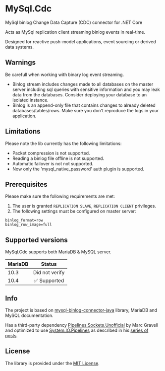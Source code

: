 # MySql.Cdc
MySql binlog Change Data Capture (CDC) connector for .NET Core

Acts as MySql replication client streaming binlog events in real-time.

Designed for reactive push-model applications, event sourcing or derived data systems.

## Warnings
Be carefull when working with binary log event streaming.
- Binlog stream includes changes made to all databases on the master server including sql queries with sensitive information and you may leak data from the databases. Consider deploying your database to an isolated instance.
- Binlog is an append-only file that contains changes to already deleted databases/tables/rows. Make sure you don't reproduce the logs in your application.

## Limitations
Please note the lib currently has the following limitations:
- Packet compression is not supported.
- Reading a binlog file offline is not supported.
- Automatic failover is not not supported.
- Now only the 'mysql_native_password' auth plugin is supported.

## Prerequisites
Please make sure the following requirements are met:
1. The user is granted `REPLICATION SLAVE`, `REPLICATION CLIENT` privileges.
2. The following settings must be configured on master server:
```
binlog_format=row
binlog_row_image=full
```

## Supported versions
MySql.Cdc supports both MariaDB & MySQL server.

  | MariaDB  | Status                   |
  | -------- |:------------------------:|
  | 10.3     | Did not verify           |
  | 10.4     | ✅ Supported             |


## Info
The project is based on [mysql-binlog-connector-java](https://github.com/shyiko/mysql-binlog-connector-java) library, MariaDB and MySQL  documentation.

Has a third-party dependency [Pipelines.Sockets.Unofficial](https://github.com/mgravell/Pipelines.Sockets.Unofficial) by Marc Gravell and optimized to use [System.IO.Pipelines](https://www.nuget.org/packages/System.IO.Pipelines/) as described in his [series of posts](https://blog.marcgravell.com/2018/07/pipe-dreams-part-1.html).

## License
The library is provided under the [MIT License](LICENSE).